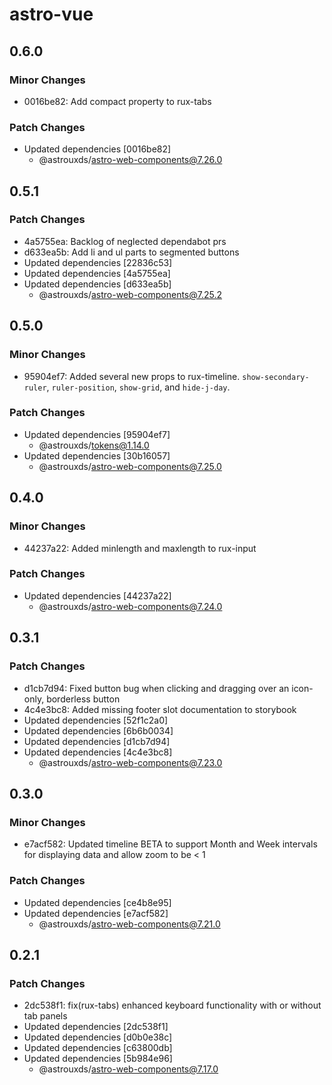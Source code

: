 # astro-vue

## 0.6.0

### Minor Changes

- 0016be82: Add compact property to rux-tabs

### Patch Changes

- Updated dependencies [0016be82]
  - @astrouxds/astro-web-components@7.26.0

## 0.5.1

### Patch Changes

- 4a5755ea: Backlog of neglected dependabot prs
- d633ea5b: Add li and ul parts to segmented buttons
- Updated dependencies [22836c53]
- Updated dependencies [4a5755ea]
- Updated dependencies [d633ea5b]
  - @astrouxds/astro-web-components@7.25.2

## 0.5.0

### Minor Changes

- 95904ef7: Added several new props to rux-timeline. `show-secondary-ruler`, `ruler-position`, `show-grid`, and `hide-j-day`.

### Patch Changes

- Updated dependencies [95904ef7]
  - @astrouxds/tokens@1.14.0
- Updated dependencies [30b16057]
  - @astrouxds/astro-web-components@7.25.0

## 0.4.0

### Minor Changes

- 44237a22: Added minlength and maxlength to rux-input

### Patch Changes

- Updated dependencies [44237a22]
  - @astrouxds/astro-web-components@7.24.0

## 0.3.1

### Patch Changes

- d1cb7d94: Fixed button bug when clicking and dragging over an icon-only, borderless button
- 4c4e3bc8: Added missing footer slot documentation to storybook
- Updated dependencies [52f1c2a0]
- Updated dependencies [6b6b0034]
- Updated dependencies [d1cb7d94]
- Updated dependencies [4c4e3bc8]
  - @astrouxds/astro-web-components@7.23.0

## 0.3.0

### Minor Changes

- e7acf582: Updated timeline BETA to support Month and Week intervals for displaying data and allow zoom to be < 1

### Patch Changes

- Updated dependencies [ce4b8e95]
- Updated dependencies [e7acf582]
  - @astrouxds/astro-web-components@7.21.0

## 0.2.1

### Patch Changes

- 2dc538f1: fix(rux-tabs) enhanced keyboard functionality with or without tab panels
- Updated dependencies [2dc538f1]
- Updated dependencies [d0b0e38c]
- Updated dependencies [c63800db]
- Updated dependencies [5b984e96]
  - @astrouxds/astro-web-components@7.17.0
